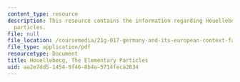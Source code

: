 ```yaml
---
content_type: resource
description: This resource contains the information regarding Houellebecq, the elementary
  particles.
file: null
file_location: /coursemedia/21g-017-germany-and-its-european-context-fall-2002/aa2e7dd514549f468b4a5714feca2834_MIT21G_017F02_lec_11_1.pdf
file_type: application/pdf
resourcetype: Document
title: Houellebecq, The Elementary Particles
uid: aa2e7dd5-1454-9f46-8b4a-5714feca2834
---
```

